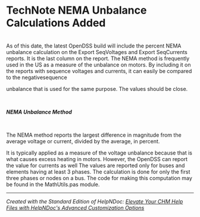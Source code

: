 # TechNote NEMA Unbalance Calculations Added

\
As of this date, the latest OpenDSS build will include the percent NEMA unbalance calculation on the Export SeqVoltages and Export SeqCurrents reports. It is the last column on the report. The NEMA method is frequently used in the US as a measure of the unbalance on motors. By including it on the reports with sequence voltages and currents, it can easily be compared to the negativesequence

unbalance that is used for the same purpose. The values should be close.

&nbsp;

***NEMA Unbalance Method***

&nbsp;

The NEMA method reports the largest difference in magnitude from the average voltage or current, divided by the average, in percent.

It is typically applied as a measure of the voltage unbalance because that is what causes excess heating in motors. However, the OpenDSS can report the value for currents as well The values are reported only for buses and elements having at least 3 phases. The calculation is done for only the first three phases or nodes on a bus. The code for making this computation may be found in the MathUtils.pas module.

***
_Created with the Standard Edition of HelpNDoc: [Elevate Your CHM Help Files with HelpNDoc's Advanced Customization Options](<https://www.helpndoc.com/feature-tour/create-chm-help-files/>)_
